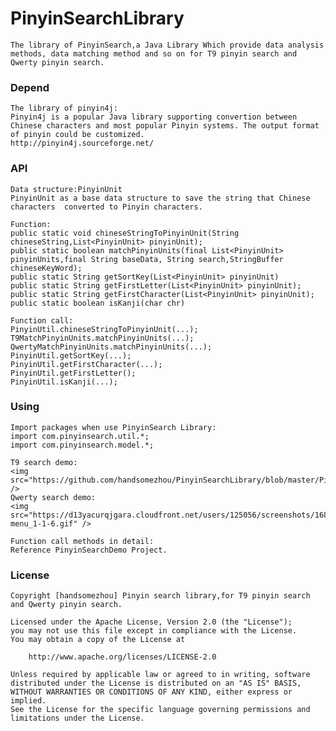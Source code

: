 PinyinSearchLibrary
===================
	The library of PinyinSearch,a Java Library Which provide data analysis methods, data matching method and so on for T9 pinyin search and Qwerty pinyin search.

### Depend
	The library of pinyin4j: 
	Pinyin4j is a popular Java library supporting convertion between Chinese characters and most popular Pinyin systems. The output format of pinyin could be customized.
	http://pinyin4j.sourceforge.net/
	
### API
    Data structure:PinyinUnit
	PinyinUnit as a base data structure to save the string that Chinese characters  converted to Pinyin characters.
	
	Function:
	public static void chineseStringToPinyinUnit(String chineseString,List<PinyinUnit> pinyinUnit);
	public static boolean matchPinyinUnits(final List<PinyinUnit> pinyinUnits,final String baseData, String search,StringBuffer chineseKeyWord);
	public static String getSortKey(List<PinyinUnit> pinyinUnit)
	public static String getFirstLetter(List<PinyinUnit> pinyinUnit);
	public static String getFirstCharacter(List<PinyinUnit> pinyinUnit);
	public static boolean isKanji(char chr)

	Function call:
	PinyinUtil.chineseStringToPinyinUnit(...);
	T9MatchPinyinUnits.matchPinyinUnits(...);
	QwertyMatchPinyinUnits.matchPinyinUnits(...);
	PinyinUtil.getSortKey(...);
	PinyinUtil.getFirstCharacter(...);
	PinyinUtil.getFirstLetter();
	PinyinUtil.isKanji(...);
	
### Using
	Import packages when use PinyinSearch Library:
	import com.pinyinsearch.util.*;
	import com.pinyinsearch.model.*;
	
	T9 search demo:
	<img src="https://github.com/handsomezhou/PinyinSearchLibrary/blob/master/PinyinSearchDemo/res/drawable/arrow_down.png" />
	Qwerty search demo:
	<img src="https://d13yacurqjgara.cloudfront.net/users/125056/screenshots/1689922/events-menu_1-1-6.gif" />
	
	Function call methods in detail:
	Reference PinyinSearchDemo Project.
	
### License 
	Copyright [handsomezhou] Pinyin search library,for T9 pinyin search and Qwerty pinyin search.

	Licensed under the Apache License, Version 2.0 (the "License");
	you may not use this file except in compliance with the License.
	You may obtain a copy of the License at

		http://www.apache.org/licenses/LICENSE-2.0

	Unless required by applicable law or agreed to in writing, software
	distributed under the License is distributed on an "AS IS" BASIS,
	WITHOUT WARRANTIES OR CONDITIONS OF ANY KIND, either express or implied.
	See the License for the specific language governing permissions and
	limitations under the License.
